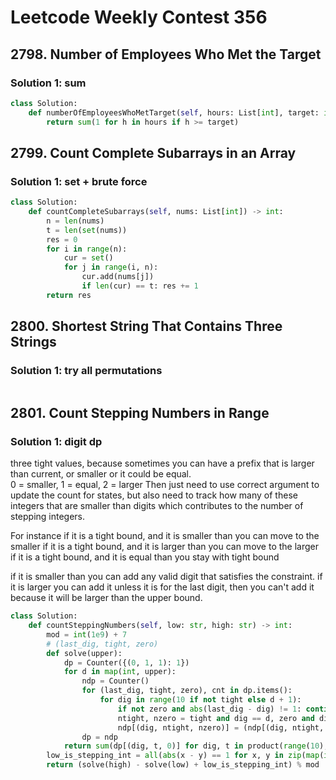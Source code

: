 # Leetcode Weekly Contest 356

## 2798. Number of Employees Who Met the Target

### Solution 1:  sum

```py
class Solution:
    def numberOfEmployeesWhoMetTarget(self, hours: List[int], target: int) -> int:
        return sum(1 for h in hours if h >= target)
```

## 2799. Count Complete Subarrays in an Array

### Solution 1:  set + brute force

```py
class Solution:
    def countCompleteSubarrays(self, nums: List[int]) -> int:
        n = len(nums)
        t = len(set(nums))
        res = 0
        for i in range(n):
            cur = set()
            for j in range(i, n):
                cur.add(nums[j])
                if len(cur) == t: res += 1
        return res
```

## 2800. Shortest String That Contains Three Strings

### Solution 1:  try all permutations

```py

```

## 2801. Count Stepping Numbers in Range

### Solution 1:  digit dp

three tight values, because sometimes you can have a prefix that is larger than current, or smaller or it could be equal.  
0 = smaller, 1 = equal, 2 = larger
Then just need to use correct argument to update the count for states, but also need to track how many of these integers that are smaller than digits which contributes to the number of stepping integers.

For instance if it is a tight bound, and it is smaller than you can move to the smaller
if it is a tight bound, and it is larger than you can move to the larger
if it is a tight bound, and it is equal than you stay with tight bound

if it is smaller than you can add any valid digit that satisfies the constraint.
if it is larger you can add it unless it is for the last digit, then you can't add it because it will be larger than the upper bound.

```py
class Solution:
    def countSteppingNumbers(self, low: str, high: str) -> int:
        mod = int(1e9) + 7
        # (last_dig, tight, zero)
        def solve(upper):
            dp = Counter({(0, 1, 1): 1})
            for d in map(int, upper):
                ndp = Counter()
                for (last_dig, tight, zero), cnt in dp.items():
                    for dig in range(10 if not tight else d + 1):
                        if not zero and abs(last_dig - dig) != 1: continue
                        ntight, nzero = tight and dig == d, zero and dig == 0
                        ndp[(dig, ntight, nzero)] = (ndp[(dig, ntight, nzero)] + cnt) % mod
                dp = ndp
            return sum(dp[(dig, t, 0)] for dig, t in product(range(10), range(2))) % mod
        low_is_stepping_int = all(abs(x - y) == 1 for x, y in zip(map(int ,low), map(int, low[1:])))
        return (solve(high) - solve(low) + low_is_stepping_int) % mod
```